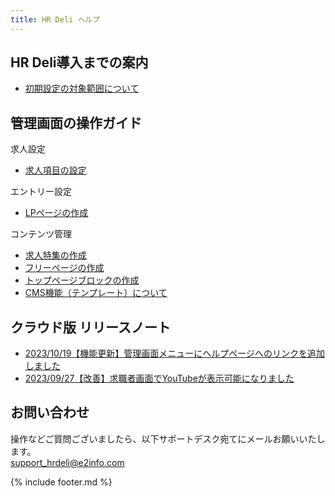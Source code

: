 ```yaml
---
title: HR Deli ヘルプ
---
```


## HR Deli導入までの案内
* [初期設定の対象範囲について](https://e2info.github.io/hrdeli-docs/introduction/initialization.html)
<!--* [独自ドメインの設定について](https://e2info.github.io/hrdeli-docs/manual/special_feature.html)-->

## 管理画面の操作ガイド
求人設定
* [求人項目の設定](https://e2info.github.io/hrdeli-docs/manual/job_item.html)

エントリー設定
* [LPページの作成](https://e2info.github.io/hrdeli-docs/manual/lp.html)

コンテンツ管理
* [求人特集の作成](https://e2info.github.io/hrdeli-docs/manual/special_feature.html)
* [フリーページの作成](https://e2info.github.io/hrdeli-docs/manual/contents.html)
* [トップページブロックの作成](https://e2info.github.io/hrdeli-docs/manual/top_block.html)
* [CMS機能（テンプレート）について](https://e2info.github.io/hrdeli-docs/manual/cms.html)

<!--* PORTERS 同期エラー
    * [PORTERS マッピングエラーとは？](https://e2info.github.io/hrdeli-docs/manual/sync_error.html#description)
    * [PORTERS マッピングエラーを解消したい](https://e2info.github.io/hrdeli-docs/manual/sync_error.html#cancellation)
* PORTERS連携エラー
    * [PORTERS 連携エラーとは？](https://e2info.github.io/hrdeli-docs/manual/update_error.html#description)
    * [PORTERS 連携エラーを解消したい](https://e2info.github.io/hrdeli-docs/manual/update_error.html#cancellation)-->

## クラウド版 リリースノート
* [2023/10/19【機能更新】管理画面メニューにヘルプページへのリンクを追加しました](https://e2info.github.io/hrdeli-docs/release-notes/20231019)
* [2023/09/27【改善】求職者画面でYouTubeが表示可能になりました](https://e2info.github.io/hrdeli-docs/release-notes/20230927)

<!--過去のリリース情報は[こちら]()をご確認ください。-->

## お問い合わせ
操作などご質問ございましたら、以下サポートデスク宛てにメールお願いいたします。<br>
<a href="mailto:support_hrdeli@e2info.com">support_hrdeli@e2info.com</a>

{% include footer.md %}
